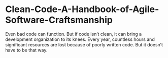 # Clean-Code-A-Handbook-of-Agile-Software-Craftsmanship
Even bad code can function. But if code isn’t clean, it can bring a development organization to its knees. Every year, countless hours and significant resources are lost because of poorly written code. But it doesn’t have to be that way.
